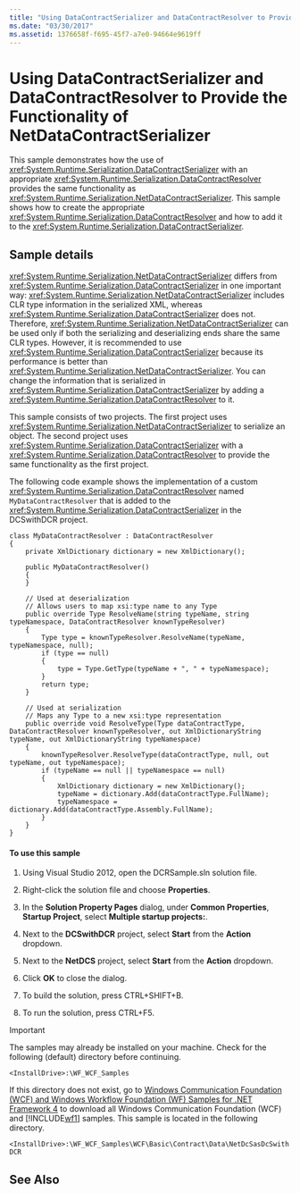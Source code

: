 ```yaml
---
title: "Using DataContractSerializer and DataContractResolver to Provide the Functionality of NetDataContractSerializer"
ms.date: "03/30/2017"
ms.assetid: 1376658f-f695-45f7-a7e0-94664e9619ff
---
```

# Using DataContractSerializer and DataContractResolver to Provide the Functionality of NetDataContractSerializer
This sample demonstrates how the use of <xref:System.Runtime.Serialization.DataContractSerializer> with an appropriate <xref:System.Runtime.Serialization.DataContractResolver> provides the same functionality as <xref:System.Runtime.Serialization.NetDataContractSerializer>. This sample shows how to create the appropriate <xref:System.Runtime.Serialization.DataContractResolver> and how to add it to the <xref:System.Runtime.Serialization.DataContractSerializer>.

## Sample details
 <xref:System.Runtime.Serialization.NetDataContractSerializer> differs from <xref:System.Runtime.Serialization.DataContractSerializer> in one important way: <xref:System.Runtime.Serialization.NetDataContractSerializer> includes CLR type information in the serialized XML, whereas <xref:System.Runtime.Serialization.DataContractSerializer> does not. Therefore, <xref:System.Runtime.Serialization.NetDataContractSerializer> can be used only if both the serializing and deserializing ends share the same CLR types. However, it is recommended to use <xref:System.Runtime.Serialization.DataContractSerializer> because its performance is better than <xref:System.Runtime.Serialization.NetDataContractSerializer>. You can change the information that is serialized in <xref:System.Runtime.Serialization.DataContractSerializer> by adding a <xref:System.Runtime.Serialization.DataContractResolver> to it.

 This sample consists of two projects. The first project uses <xref:System.Runtime.Serialization.NetDataContractSerializer> to serialize an object. The second project uses <xref:System.Runtime.Serialization.DataContractSerializer> with a <xref:System.Runtime.Serialization.DataContractResolver> to provide the same functionality as the first project.

 The following code example shows the implementation of a custom <xref:System.Runtime.Serialization.DataContractResolver> named `MyDataContractResolver` that is added to the <xref:System.Runtime.Serialization.DataContractSerializer> in the DCSwithDCR project.

```
class MyDataContractResolver : DataContractResolver
{
    private XmlDictionary dictionary = new XmlDictionary();

    public MyDataContractResolver()
    {
    }

    // Used at deserialization
    // Allows users to map xsi:type name to any Type
    public override Type ResolveName(string typeName, string typeNamespace, DataContractResolver knownTypeResolver)
    {
        Type type = knownTypeResolver.ResolveName(typeName, typeNamespace, null);
        if (type == null)
        {
            type = Type.GetType(typeName + ", " + typeNamespace);
        }
        return type;
    }

    // Used at serialization
    // Maps any Type to a new xsi:type representation
    public override void ResolveType(Type dataContractType, DataContractResolver knownTypeResolver, out XmlDictionaryString typeName, out XmlDictionaryString typeNamespace)
    {
        knownTypeResolver.ResolveType(dataContractType, null, out typeName, out typeNamespace);
        if (typeName == null || typeNamespace == null)
        {
            XmlDictionary dictionary = new XmlDictionary();
            typeName = dictionary.Add(dataContractType.FullName);
            typeNamespace = dictionary.Add(dataContractType.Assembly.FullName);
        }
    }
}
```

#### To use this sample

1.  Using Visual Studio 2012, open the DCRSample.sln solution file.

2.  Right-click the solution file and choose **Properties**.

3.  In the **Solution Property Pages** dialog, under **Common Properties**, **Startup Project**, select **Multiple startup projects:**.

4.  Next to the **DCSwithDCR** project, select **Start** from the **Action** dropdown.

5.  Next to the **NetDCS** project, select **Start** from the **Action** dropdown.

6.  Click **OK** to close the dialog.

7.  To build the solution, press CTRL+SHIFT+B.

8.  To run the solution, press CTRL+F5.

> [!IMPORTANT]
>  The samples may already be installed on your machine. Check for the following (default) directory before continuing.  
>   
>  `<InstallDrive>:\WF_WCF_Samples`  
>   
>  If this directory does not exist, go to [Windows Communication Foundation (WCF) and Windows Workflow Foundation (WF) Samples for .NET Framework 4](https://go.microsoft.com/fwlink/?LinkId=150780) to download all Windows Communication Foundation (WCF) and [!INCLUDE[wf1](../../../../includes/wf1-md.md)] samples. This sample is located in the following directory.  
>   
>  `<InstallDrive>:\WF_WCF_Samples\WCF\Basic\Contract\Data\NetDcSasDcSwithDCR`  
  
## See Also
